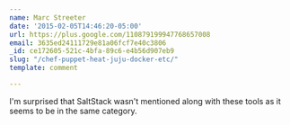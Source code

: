 ```yaml
---
name: Marc Streeter
date: '2015-02-05T14:46:20-05:00'
url: https://plus.google.com/110879199947768657008
email: 3635ed24111729e81a06fcf7e40c3806
_id: ce172605-521c-4bfa-89c6-e4b56d907eb9
slug: "/chef-puppet-heat-juju-docker-etc/"
template: comment

---
```


I'm surprised that SaltStack wasn't mentioned along with these tools as it seems to be in the same category.
